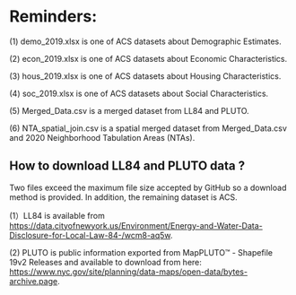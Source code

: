 # Reminders:
(1) demo_2019.xlsx is one of ACS datasets about Demographic Estimates.

(2) econ_2019.xlsx is one of ACS datasets about Economic Characteristics.

(3) hous_2019.xlsx is one of ACS datasets about Housing Characteristics.

(4) soc_2019.xlsx is one of ACS datasets about Social Characteristics.

(5) Merged_Data.csv is a merged dataset from LL84 and PLUTO.

(6) NTA_spatial_join.csv is a spatial merged dataset from Merged_Data.csv and 2020 Neighborhood Tabulation Areas (NTAs). 

## How to download LL84 and PLUTO data ?
Two files exceed the maximum file size accepted by GitHub so a download method is provided. In addition, the remaining dataset is ACS.

(1）LL84 is available from https://data.cityofnewyork.us/Environment/Energy-and-Water-Data-Disclosure-for-Local-Law-84-/wcm8-aq5w.

(2) PLUTO is public information exported from MapPLUTO™ - Shapefile 19v2 Releases and available to download from here: https://www.nyc.gov/site/planning/data-maps/open-data/bytes-archive.page.
